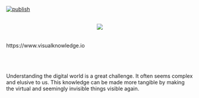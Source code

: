 [![publish](https://github.com/thecodemonkey/visual-knowledge/actions/workflows/publish.yml/badge.svg)](https://github.com/thecodemonkey/visual-knowledge/actions/workflows/publish.yml)
 

<br/>
<center>
  <img src="https://github.com/thecodemonkey/visual-knowledge/assets/1646017/4e0e1756-fafb-490f-885b-02882a6c947f"/>
</center>
<br/><br/>
https://www.visualknowledge.io



<br/><br/><br/>
Understanding the digital world is a great challenge. It often seems complex and elusive to us. This knowledge can be made more tangible by making the virtual and seemingly invisible things visible again.


